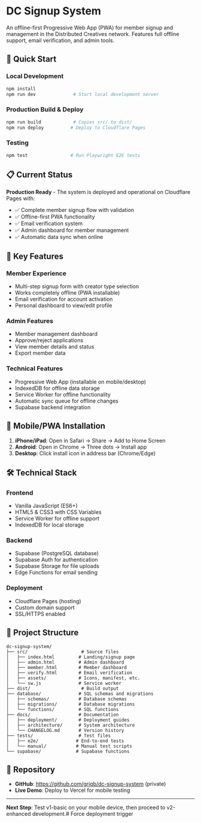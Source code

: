 # DC Signup System

An offline-first Progressive Web App (PWA) for member signup and management in the Distributed Creatives network. Features full offline support, email verification, and admin tools.

## 🚀 Quick Start

### Local Development
```bash
npm install
npm run dev              # Start local development server
```

### Production Build & Deploy
```bash
npm run build            # Copies src/ to dist/
npm run deploy          # Deploy to Cloudflare Pages
```

### Testing
```bash
npm test                # Run Playwright E2E tests
```

## 📋 Current Status

**Production Ready** - The system is deployed and operational on Cloudflare Pages with:
- ✅ Complete member signup flow with validation
- ✅ Offline-first PWA functionality  
- ✅ Email verification system
- ✅ Admin dashboard for member management
- ✅ Automatic data sync when online

## 🎯 Key Features

### Member Experience
- Multi-step signup form with creator type selection
- Works completely offline (PWA installable)
- Email verification for account activation
- Personal dashboard to view/edit profile

### Admin Features
- Member management dashboard
- Approve/reject applications
- View member details and status
- Export member data

### Technical Features
- Progressive Web App (installable on mobile/desktop)
- IndexedDB for offline data storage
- Service Worker for offline functionality
- Automatic sync queue for offline changes
- Supabase backend integration

## 📱 Mobile/PWA Installation

1. **iPhone/iPad**: Open in Safari → Share → Add to Home Screen
2. **Android**: Open in Chrome → Three dots → Install app
3. **Desktop**: Click install icon in address bar (Chrome/Edge)

## 🛠 Technical Stack

### Frontend
- Vanilla JavaScript (ES6+)
- HTML5 & CSS3 with CSS Variables
- Service Worker for offline support
- IndexedDB for local storage

### Backend
- Supabase (PostgreSQL database)
- Supabase Auth for authentication
- Supabase Storage for file uploads
- Edge Functions for email sending

### Deployment
- Cloudflare Pages (hosting)
- Custom domain support
- SSL/HTTPS enabled

## 📁 Project Structure

```
dc-signup-system/
├── src/                    # Source files
│   ├── index.html         # Landing/signup page
│   ├── admin.html         # Admin dashboard
│   ├── member.html        # Member dashboard
│   ├── verify.html        # Email verification
│   ├── assets/            # Icons, manifest, etc.
│   └── sw.js              # Service worker
├── dist/                   # Build output
├── database/              # SQL schemas and migrations
│   ├── schemas/           # Database schemas
│   ├── migrations/        # Database migrations
│   └── functions/         # SQL functions
├── docs/                  # Documentation
│   ├── deployment/        # Deployment guides
│   ├── architecture/      # System architecture
│   └── CHANGELOG.md       # Version history
├── tests/                 # Test files
│   ├── e2e/              # End-to-end tests
│   └── manual/           # Manual test scripts
└── supabase/             # Supabase functions
```

## 🔗 Repository

- **GitHub**: https://github.com/grigb/dc-signup-system (private)
- **Live Demo**: Deploy to Vercel for mobile testing

---

**Next Step**: Test v1-basic on your mobile device, then proceed to v2-enhanced development.# Force deployment trigger

